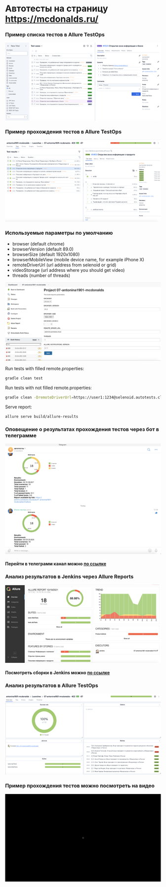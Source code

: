 # Автотесты на страницу https://mcdonalds.ru/

### Пример списка тестов в Allure TestOps

![Allure TestOps](./img/Allure_TestOps.png)

### Пример прохождения тестов в Allure TestOps

![Allure TestOps](./img/Allure_Reports.png)

### Используемые параметры по умолчанию

* browser (default chrome)
* browserVersion (default 89.0)
* browserSize (default 1920x1080)
* browserMobileView (mobile device name, for example iPhone X)
* remoteDriverUrl (url address from selenoid or grid)
* videoStorage (url address where you should get video)
* threads (number of threads)

![Allure TestOps](./img/Jenkins.png)

Run tests with filled remote.properties:

```bash
gradle clean test
```

Run tests with not filled remote.properties:

```bash
gradle clean -DremoteDriverUrl=https://user1:1234@selenoid.autotests.cloud/wd/hub/ -DvideoStorage=https://selenoid.autotests.cloud/video/ -Dthreads=1 test
```

Serve report:

```bash
allure serve build/allure-results
```

### Оповещение о результатах прохождения тестов через бот в телеграмме

![Allure TestOps](img/Telegram.png)

#### Перейти в телеграмм канал можно [по ссылке](https://t.me/joinchat/sMZ0AnmoWmVhNDVi)

### Анализ результатов в Jenkins через Allure Reports

![Allure TestOps](./img/Jenkins_Allure_Reports.png)

#### Посмотреть сборки в Jenkins можно [по ссылке](https://jenkins.autotests.cloud/job/07-antonina1901-it_one/)

### Анализ результатов в Allure TestOps

![Allure TestOps](./img/Allure_TestOps_Results.png)

### Пример прохождения тестов можно посмотреть на видео

![Allure TestOps](./img/video.gif)